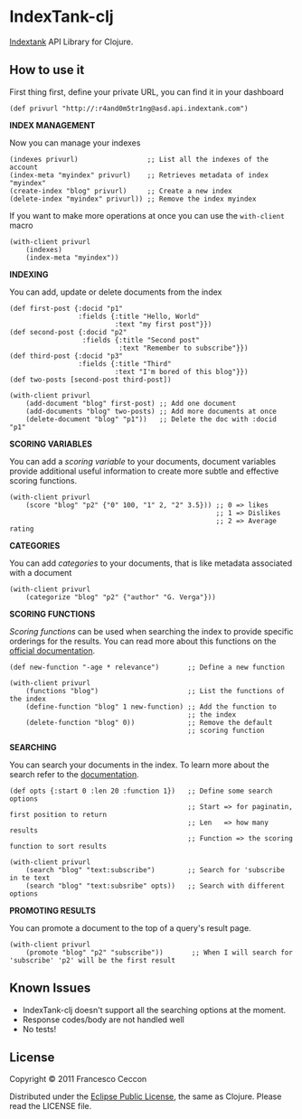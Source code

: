 IndexTank-clj
==========

[Indextank](https://indextank.com/) API Library for Clojure.

How to use it
----------

First thing first, define your private URL, you can find it in your
dashboard

    (def privurl "http://:r4and0m5tr1ng@asd.api.indextank.com")
    

**INDEX MANAGEMENT**
   
Now you can manage your indexes


    (indexes privurl)                 ;; List all the indexes of the account
    (index-meta "myindex" privurl)    ;; Retrieves metadata of index "myindex"
    (create-index "blog" privurl)     ;; Create a new index
    (delete-index "myindex" privurl)) ;; Remove the index myindex
	
If you want to make more operations at once you can use the `with-client` macro

    (with-client privurl
        (indexes)
        (index-meta "myindex"))
	
	
**INDEXING**

You can add, update or delete documents from the index

    (def first-post {:docid "p1" 
                     :fields {:title "Hello, World"
                              :text "my first post"}})
    (def second-post {:docid "p2"
                      :fields {:title "Second post"
                               :text "Remember to subscribe"}})
    (def third-post {:docid "p3"
                     :fields {:title "Third"
                              :text "I'm bored of this blog"}})
    (def two-posts [second-post third-post])
    
    (with-client privurl
        (add-document "blog" first-post) ;; Add one document
        (add-documents "blog" two-posts) ;; Add more documents at once
        (delete-document "blog" "p1"))   ;; Delete the doc with :docid "p1"

**SCORING VARIABLES**

You can add a *scoring variable* to your documents, document variables
provide additional useful information to create more subtle and
effective scoring functions.

    (with-client privurl
        (score "blog" "p2" {"0" 100, "1" 2, "2" 3.5})) ;; 0 => likes
                                                       ;; 1 => Dislikes
                                                       ;; 2 => Average rating

**CATEGORIES**

You can add *categories* to your documents, that is like metadata
associated with a document

    (with-client privurl
        (categorize "blog" "p2" {"author" "G. Verga"}))
	

**SCORING FUNCTIONS**

*Scoring functions* can be used when searching the index to provide
 specific orderings for the results. You can read more about this
 functions on the
 [official documentation](http://indextank.com/documentation/function-definition).

    (def new-function "-age * relevance")       ;; Define a new function
    
    (with-client privurl
        (functions "blog")                      ;; List the functions of the index
        (define-function "blog" 1 new-function) ;; Add the function to
                                                ;; the index
        (delete-function "blog" 0))             ;; Remove the default
                                                ;; scoring function

**SEARCHING**

You can search your documents in the index. To learn more about the
search refer to the
[documentation](http://indextank.com/documentation/api#searching).

    (def opts {:start 0 :len 20 :function 1})   ;; Define some search options
                                                ;; Start => for paginatin, first position to return
                                                ;; Len   => how many results
                                                ;; Function => the scoring function to sort results
    
    (with-client privurl
        (search "blog" "text:subscribe")        ;; Search for 'subscribe in te text
        (search "blog" "text:subsribe" opts))   ;; Search with different options
	
	

**PROMOTING RESULTS**

You can promote a document to the top of a query's result page.

    (with-client privurl
        (promote "blog" "p2" "subscribe"))       ;; When I will search for 'subscribe' 'p2' will be the first result
	

Known Issues
----------


* IndexTank-clj doesn't support all the searching options at the moment.
* Response codes/body are not handled well
* No tests!

License
----------

Copyright © 2011 Francesco Ceccon

Distributed under the [Eclipse Public License](http://www.opensource.org/licenses/eclipse-1.0), the same as Clojure. Please read the LICENSE file.



